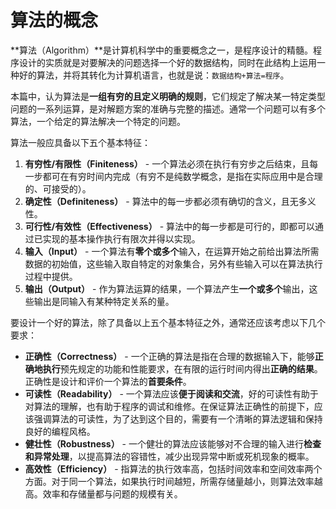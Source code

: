 # 算法的概念

**算法（Algorithm）**是计算机科学中的重要概念之一，是程序设计的精髓。程序设计的实质就是对要解决的问题选择一个好的数据结构，同时在此结构上运用一种好的算法，并将其转化为计算机语言，也就是说：`数据结构+算法=程序`。

本篇中，认为算法是**一组有穷的且定义明确的规则**，它们规定了解决某一特定类型问题的一系列运算，是对解题方案的准确与完整的描述。通常一个问题可以有多个算法，一个给定的算法解决一个特定的问题。

算法一般应具备以下五个基本特征：

1. **有穷性/有限性（Finiteness）** - 一个算法必须在执行有穷步之后结束，且每一步都可在有穷时间内完成（有穷不是纯数学概念，是指在实际应用中是合理的、可接受的）。
2. **确定性（Definiteness）** - 算法中的每一步都必须有确切的含义，且无多义性。
3. **可行性/有效性（Effectiveness）** - 算法中的每一步都是可行的，即都可以通过已实现的基本操作执行有限次并得以实现。
4. **输入（Input）** - 一个算法有**零个或多个**输入，在运算开始之前给出算法所需数据的初始值，这些输入取自特定的对象集合，另外有些输入可以在算法执行过程中提供。
5. **输出（Output）** - 作为算法运算的结果，一个算法产生**一个或多个**输出，这些输出是同输入有某种特定关系的量。

要设计一个好的算法，除了具备以上五个基本特征之外，通常还应该考虑以下几个要求：

- **正确性（Correctness）** - 一个正确的算法是指在合理的数据输入下，能够**正确地执行**预先规定的功能和性能要求，在有限的运行时间内得出**正确的结果**。正确性是设计和评价一个算法的**首要条件**。
- **可读性（Readability）** - 一个算法应该**便于阅读和交流**，好的可读性有助于对算法的理解，也有助于程序的调试和维修。在保证算法正确性的前提下，应该强调算法的可读性，为了达到这个目的，需要有一个清晰的算法逻辑和保持良好的编程风格。
- **健壮性（Robustness）** - 一个健壮的算法应该能够对不合理的输入进行**检查和异常处理**，以提高算法的容错性，减少出现异常中断或死机现象的概率。
- **高效性（Efficiency）** - 指算法的执行效率高，包括时间效率和空间效率两个方面。对于同一个算法，如果执行时间越短，所需存储量越小，则算法效率越高。效率和存储量都与问题的规模有关。
